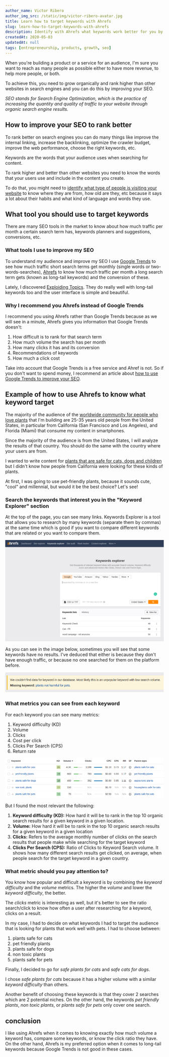 ```yaml
---
author_name: Victor Ribero
author_img_src: /static/img/victor-ribero-avatar.jpg
title: Learn how to target keywords with Ahrefs
slug: learn-how-to-target-keywords-with-ahrefs
description: Identify with Ahrefs what keywords work better for you by examples
createdAt: 2020-05-03
updatedAt: null
tags: [entrepreneurship, products, growth, seo]
---
```


When you're building a product or a service for an audience, I'm sure you want to reach as many people as possible either to have more revenue, to help more people, or both.

To achieve this, you need to grow organically and rank higher than other websites in search engines and you can do this by improving your SEO.

*SEO stands for Search Engine Optimization, which is the practice of increasing the quantity and quality of traffic to your website through organic search engine results.*

## How to improve your SEO to rank better

To rank better on search engines you can do many things like improve the internal linking, increase the backlinking, optimize the crawler budget, improve the web performance, choose the right keywords, etc.

Keywords are the words that your audience uses when searching for content.

To rank higher and better than other websites you need to know the words that your users use and include in the content you create.

To do that, you might need to [identify what type of people is visiting your website](/blog/improve-your-community-or-blog-seo-and-ux-with-metrics) to know where they are from, how old are they, etc because it says a lot about their habits and what kind of language and words they use.

## What tool you should use to target keywords

There are many SEO tools in the market to know about how much traffic per month a certain search term has, keywords planners and suggestions, conversions, etc.

### What tools I use to improve my SEO 

To understand my audience and improve my SEO I use [Google Trends](https://trends.google.com/trends) to see how much traffic short search terms get monthly (single words or two-words-searches), [Ahrefs](https://ahrefs.com/) to know how much traffic per month a long search term gets (known as long-tail keywords) and the conversion of these.

Lately, I discovered [Exploiding Topics](https://explodingtopics.com/). They do really well with long-tail keywords too and the user interface is simple and beautiful.

### Why I recommend you Ahrefs instead of Google Trends

I recommend you using Ahrefs rather than Google Trends because as we will see in a minute, Ahrefs gives you information that Google Trends doesn't:

1. How difficult is to rank for that search term
2. How much volume the search has per month
3. How many clicks it has and its conversion
4. Recommendations of keywords
5. How much a click cost

Take into account that Google Trends is a free service and Ahref is not. So if you don't want to spend money, I recommend an article about [how to use Google Trends to improve your SEO](/blog/learn-how-to-target-keywords-with-google-trends).

## Example of how to use Ahrefs to know what keyword target

The majority of the audience of the [worldwide community for people who love plants](https://chooseyourplant.com) that I'm building are 25-35 years old people from the United States, in particular from California (San Francisco and Los Angeles), and Florida (Miami) that consume my content in smartphones.

Since the majority of the audience is from the United States, I will analyze the results of that country. You should do the same with the country where your users are from.

I wanted to write content for [plants that are safe for cats, dogs and children](https://chooseyourplant.com/plants/plants-safe-for-cats-and-for-dogs) but I didn't know how people from California were looking for these kinds of plants.

At first, I was going to use pet-friendly plants, because it sounds cute, "cool" and millennial, but would it be the best choice? Let's see!

### Search the keywords that interest you in the "Keyword Explorer" section

At the top of the page, you can see many links. Keywords Explorer is a tool that allows you to research by many keywords (separate them by commas) at the same time which is good if you want to compare different keywords that are related or you want to compare them.

 ![A list of keywords with some metrics calculated for each one. Monthly volume, clicks, keyword difficulty, conversion, etc.](/static/img/learn-how-to-target-keywords-with-ahrefs-1.png)

As you can see in the image below, sometimes you will see that some keywords have no results. I've deduced that either is because they don't have enough traffic, or because no one searched for them on the platform before.

![Message saying: "We couldn’t find data for keyword in our database. Most likely this is an unpopular keyword with low search volume." missing keyword: ](/static/img/learn-how-to-target-keywords-with-ahrefs-2.png)

### What metrics you can see from each keyword

For each keyword you can see many metrics:

1. Keyword difficulty (KD)
2. Volume
3. Clicks
4. Cost per click
5. Clicks Per Search (CPS)
6. Return rate


![Message saying: "We couldn’t find data for keyword in our database. Most likely this is an unpopular keyword with low search volume." missing keyword: ](/static/img/learn-how-to-target-keywords-with-ahrefs-3.png)

But I found the most relevant the following:

1. <b>Keyword difficulty (KD):</b> How hard it will be to rank in the top 10 organic search results for a given keyword in a given location.
2. <b>Volume:</b> How hard it will be to rank in the top 10 organic search results for a given keyword in a given location
3. <b>Clicks:</b> Refers to the average monthly number of clicks on the search results that people make while searching for the target keyword
4. <b>Clicks Per Search (CPS):</b> Ratio of Clicks to Keyword Search volume. It shows how many different search results get clicked, on average, when people search for the target keyword in a given country.

### What metric should you pay attention to?

You know how popular and difficult a keyword is by combining the *keyword difficulty* and the *volume* metrics. The higher the *volume* and lower the *keyword difficulty*, the better.

The *clicks* metric is interesting as well, but it's better to see the ratio search/click to know how often a user after researching for a keyword, clicks on a result.

In my case, I had to decide on what keywords I had to target the audience that is looking for plants that work well with pets. I had to choose between:

1. plants safe for cats
2. pet friendly plants
3. plants safe for dogs
4. non toxic plants
5. plants safe for pets

Finally, I decided to go for *safe plants for cats* and *safe cats for dogs*.

I chose *safe plants for cats* because it has a higher volume with a similar *keyword difficulty* than others.

Another benefit of choosing these keywords is that they cover 2 searches which are 2 potential niches. On the other hand, the keywords *pet friendly plants*, *non toxic plants*, or *plants safe for pets* only cover one search.

## conclusion

I like using Ahrefs when it comes to knowing exactly how much volume a keyword has, compare some keywords, or know the click ratio they have. On the other hand, Ahrefs is my preferred option when it comes to long-tail keywords because Google Trends is not good in these cases.

